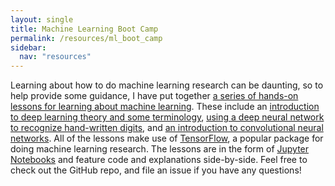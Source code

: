 ```yaml
---
layout: single
title: Machine Learning Boot Camp
permalink: /resources/ml_boot_camp
sidebar:
  nav: "resources"
---
```


Learning about how to do machine learning research can be daunting, so to help
provide some guidance, I have put together [a series of hands-on lessons for
learning about machine
learning](https://github.com/plaplant/ml_boot_camp). These include an
[introduction to deep learning theory and some
terminology](https://github.com/plaplant/ml_boot_camp/blob/master/notebooks/Lesson1.ipynb),
[using a deep neural network to recognize hand-written
digits](https://github.com/plaplant/ml_boot_camp/blob/master/notebooks/Lesson2.ipynb),
and [an introduction to convolutional neural
networks](https://github.com/plaplant/ml_boot_camp/blob/master/notebooks/Lesson3.ipynb). All
of the lessons make use of [TensorFlow](https://www.tensorflow.org/), a popular
package for doing machine learning research. The lessons are in the form of
[Jupyter Notebooks](https://jupyter.org/) and feature code and explanations
side-by-side. Feel free to check out the GitHub repo, and file an issue if you
have any questions!
